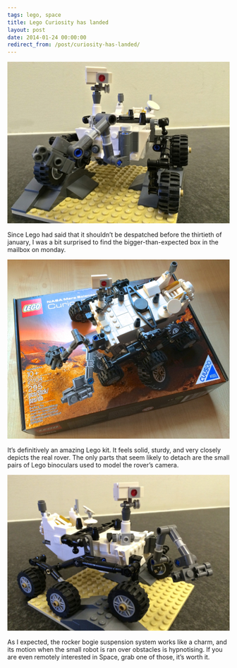 ```yaml
---
tags: lego, space
title: Lego Curiosity has landed
layout: post
date: 2014-01-24 00:00:00
redirect_from: /post/curiosity-has-landed/
---
```


![lego_curiosity_3.jpg][1]

Since Lego had said that it shouldn’t be despatched before the thirtieth of january, I was a bit surprised to find the bigger-than-expected box in the mailbox on monday.

<!--more-->

![lego_curiosity_2.jpg][2]

It’s definitively an amazing Lego kit. It feels solid, sturdy, and very closely depicts the real rover. The only parts that seem likely to detach are the small pairs of Lego binoculars used to model the rover’s camera.

![lego_curiosity_1.jpg][3]

As I expected, the rocker bogie suspension system works like a charm, and its motion when the small robot is ran over obstacles is hypnotising. If you are even remotely interested in Space, grab one of those, it’s worth it.


[1]: /static/media/2014/01/img-1390575538478-raw.jpg
[2]: /static/media/2014/01/img-1390575326659-raw.jpg
[3]: /static/media/2014/01/img-1390575651639-raw.jpg